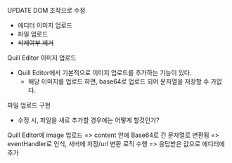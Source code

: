 UPDATE DOM 조작으로 수정

- 에디터 이미지 업로드
- 파일 업로드
- ~~삭제여부 제거~~

Quill Editor 이미지 업로드
- Quill Editor에서 기본적으로 이미지 업로드를 추가하는 기능이 있다.
	- 해당 이미지를 업로드 하면, base64로 업로드 되어 문자열을 저장할 수 가없다.

파일 업로드 구현
- 수정 시, 파일을 새로 추가할 경우에는 어떻게 할것인가?

Quill Editor에 image 업로드 
=> content 안에 Base64로 긴 문자열로 변환됨
=> eventHandler로 인식, 서버에 저장/url 변환 로직 수행
=> 응답받은 값으로 에디터에 추가
